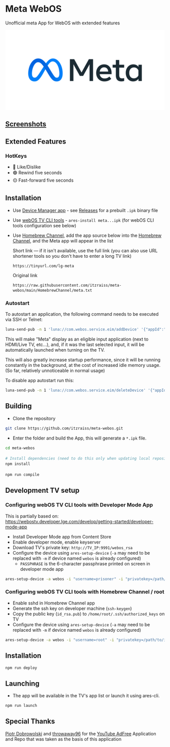 # Meta WebOS

Unofficial meta App for WebOS with extended features

![Splash](./assets/splash.png)

## [Screenshots](./screenshots/1.png)

## Extended Features

### HotKeys

- 🔴 Like/Dislike
- 🟢 Rewind five seconds
- 🟡 Fast-forward five seconds

## Installation

- Use [Device Manager app](https://github.com/webosbrew/dev-manager-desktop) - see [Releases](https://github.com/itzraiss/meta-webos/releases) for a
  prebuilt `.ipk` binary file
- Use [webOS TV CLI tools](https://webostv.developer.lge.com/develop/tools/cli-installation) -
  `ares-install meta...ipk` (for webOS CLI tools configuration see below)
- Use [Homebrew Channel](https://www.webosbrew.org/), add the app source below into the [Homebrew Channel](https://www.webosbrew.org/), and the Meta app will appear in the list

  Short link — if it isn't available, use the full link (you can also use URL shortener tools so you don't have to enter a long TV link)

  ```
  https://tinyurl.com/lg-meta
  ```

  Original link

  ```
  https://raw.githubusercontent.com/itzraiss/meta-webos/main/HomebrewChannel/meta.txt
  ```

### Autostart

To autostart an application, the following command needs to be executed
via SSH or Telnet:

```sh
luna-send-pub -n 1 'luna://com.webos.service.eim/addDevice' '{"appId":"meta.itzraisss.v1","pigImage":"","mvpdIcon":""}'
```

This will make "Meta" display as an eligible input application (next
to HDMI/Live TV, etc...), and, if it was the last selected input, it will be
automatically launched when turning on the TV.

This will also greatly increase startup performance, since it will be running
constantly in the background, at the cost of increased idle memory usage.
(So far, relatively unnoticeable in normal usage)

To disable app autostart run this:

```sh
luna-send-pub -n 1 'luna://com.webos.service.eim/deleteDevice' '{"appId":"meta.itzraisss.v1"}'
```

## Building

- Clone the repository

```sh
git clone https://github.com/itzraiss/meta-webos.git
```

- Enter the folder and build the App, this will generate a `*.ipk` file.

```sh
cd meta-webos

# Install dependencies (need to do this only when updating local repository / package.json is changed)
npm install

npm run compile
```

## Development TV setup

### Configuring webOS TV CLI tools with Developer Mode App

This is partially based on: https://webostv.developer.lge.com/develop/getting-started/developer-mode-app

- Install Developer Mode app from Content Store
- Enable developer mode, enable keyserver
- Download TV's private key: `http://TV_IP:9991/webos_rsa`
- Configure the device using `ares-setup-device` (`-a` may need to be replaced with `-m` if device named `webos` is already configured)
  - `PASSPHRASE` is the 6-character passphrase printed on screen in developer mode app

```sh
ares-setup-device -a webos -i "username=prisoner" -i "privatekey=/path/to/downloaded/webos_rsa" -i "passphrase=PASSPHRASE" -i "host=TV_IP" -i "port=9922"
```

### Configuring webOS TV CLI tools with Homebrew Channel / root

- Enable sshd in Homebrew Channel app
- Generate the ssh key on developer machine (`ssh-keygen`)
- Copy the public key (`id_rsa.pub`) to `/home/root/.ssh/authorized_keys` on TV
- Configure the device using `ares-setup-device` (`-a` may need to be replaced with `-m` if device named `webos` is already configured)

```sh
ares-setup-device -a webos -i "username=root" -i "privatekey=/path/to/id_rsa" -i "passphrase=SSH_KEY_PASSPHRASE" -i "host=TV_IP" -i "port=22"
```

## Installation

```
npm run deploy
```

## Launching

- The app will be available in the TV's app list or launch it using ares-cli.

```sh
npm run launch
```

## Special Thanks

[Piotr Dobrowolski](https://github.com/Informatic) and [throwaway96](https://github.com/throwaway96) for the [YouTube AdFree](https://github.com/webosbrew/youtube-webos) Application and Repo that was taken as the basis of this application
